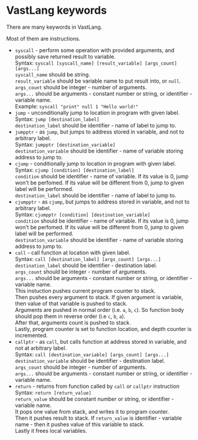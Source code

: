 # VastLang keywords

There are many keywords in VastLang.

Most of them are instructions.

 - `syscall` - perform some operation with provided arguments, and possibly save returned result to variable.  
   Syntax: `syscall [syscall_name] [result_variable] [args_count] [args...]`  
   `syscall_name` should be string.  
   `result_variable` should be variable name to put result into, or `null`.  
   `args_count` should be integer - number of arguments.  
   `args...` should be arguments - constant number or string, or identifier - variable name.  
   Example: `syscall "print" null 1 "Hello world!"`
 - `jump` - unconditionally jump to location in program with given label.  
   Syntax: `jump [destination_label]`  
   `destination_label` should be identifier - name of label to jump to.
 - `jumpptr` - as `jump`, but jumps to address stored in variable, and not to arbitrary label.  
   Syntax: `jumpptr [destination_variable]`  
   `destination_variable` should be identifier - name of variable storing address to jump to.
 - `cjump` - conditionally jump to location in program with given label.  
   Syntax: `cjump [condition] [destination_label]`  
   `condition` should be identifier - name of variable. If its value is 0, jump won't be perfomed. If its value will be different from 0, jump to given label will be performed.  
   `destination_label` should be identifier - name of label to jump to.
 - `cjumpptr` - as `cjump`, but jumps to address stored in variable, and not to arbitrary label.  
   Syntax: `cjumpptr [condition] [destination_variable]`  
   `condition` should be identifier - name of variable. If its value is 0, jump won't be perfomed. If its value will be different from 0, jump to given label will be performed.  
   `destination_variable` should be identifier - name of variable storing address to jump to.
 - `call` - call function at location with given label.  
   Syntax: `call [destination_label] [args_count] [args...]`  
   `destination_label` should be identifier - destination label.  
   `args_count` should be integer - number of arguments.  
   `args...` should be arguments - constant number or string, or identifier - variable name.  
   This instuction pushes current program counter to stack.  
   Then pushes every argument to stack.
   If given argument is variable, then value of that variable is pushed to stack.  
   Arguments are pushed in normal order (i.e. `a`, `b`, `c`). So function body should pop them in reverse order (i.e `c`, `b`, `a`).  
   After that, arguments count is pushed to stack.  
   Lastly, program counter is set to function location, and depth counter is incremented.
 - `callptr` - as `call`, but calls function at address stored in variable, and not at arbitrary label.  
   Syntax: `call [destination_variable] [args_count] [args...]`  
   `destination_variable` should be identifier - destination label.  
   `args_count` should be integer - number of arguments.  
   `args...` should be arguments - constant number or string, or identifier - variable name.
 - `return` - returns from function called by `call` or `callptr` instruction  
   Syntax: `return [return_value]`  
   `return_value` should be constant number or string, or identifier - variable name.  
   It pops one value from stack, and writes it to program counter.  
   Then it pushes result to stack. If `return_value` is identifier - variable name - then it pushes value of this variable to stack.  
   Lastly it frees local variables.